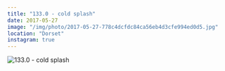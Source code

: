 ```yaml
---
title: "133.0 - cold splash"
date: 2017-05-27
image: "/img/photo/2017-05-27-778c4dcfdc84ca56eb4d3cfe994ed0d5.jpg"
location: "Dorset"
instagram: true
---
```


![133.0 - cold splash](/img/photo/2017-05-27-778c4dcfdc84ca56eb4d3cfe994ed0d5.jpg)
